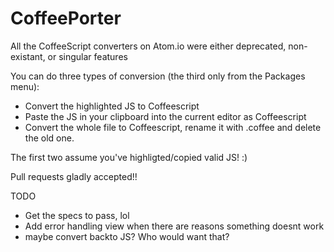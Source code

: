 # CoffeePorter

All the CoffeeScript converters on Atom.io were either deprecated, non-existant, or singular features

You can do three types of conversion (the third only from the Packages menu):
- Convert the highlighted JS to Coffeescript
- Paste the JS in your clipboard into the current editor as Coffeescript
- Convert the whole file to Coffeescript, rename it with .coffee and delete the old one.

The first two assume you've highligted/copied valid JS! :)


Pull requests gladly accepted!!

TODO
- Get the specs to pass, lol
- Add error handling view when there are reasons something doesnt work
- maybe convert backto JS? Who would want that?
